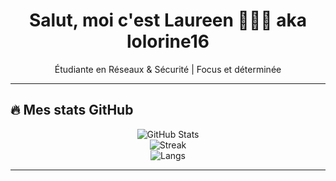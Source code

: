 <h1 align="center">Salut, moi c'est Laureen 👩🏾‍💻 aka lolorine16</h1>
<p align="center"> Étudiante en Réseaux & Sécurité | Focus et déterminée</p>

---

## 🔥 Mes stats GitHub

<p align="center">
  <img src="https://github-readme-stats.vercel.app/api?username=lolorine16&show_icons=true&theme=radical" alt="GitHub Stats" />
  <br/>
  <img src="https://github-readme-streak-stats.herokuapp.com?user=lolorine16&theme=radical" alt="Streak" />
  <br/>
  <img src="https://github-readme-stats.vercel.app/api/top-langs/?username=lolorine16&layout=compact&theme=radical" alt="Langs" />
</p>

---
